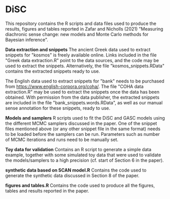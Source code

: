 # DiSC
This repository contains the R scripts and data files used to produce the results, figures and tables reported in Zafar and Nicholls (2021) "Measuring diachronic sense change: new models and Monte Carlo methods for Bayesian inference".

**Data extraction and snippets**
The ancient Greek data used to extract snippets for "kosmos" is freely available online. Links included in the file "Greek data extraction.R" point to the data sources, and the code may be used to extract the snippets. Alternatively, the file "kosmos_snippets.RData" contains the extracted snippets ready to use.

The English data used to extract snippets for "bank" needs to be purchased from https://www.english-corpora.org/coha/. The file "COHA data extraction.R" may be used to extract the snippets once the data has been obtained. With permission from the data publisher, the extracted snippets are included in the file "bank_snippets.words.RData", as well as our manual sense annotation for these snippets, ready to use.

**Models and samplers**
R scripts used to fit the DiSC and GASC models using the different MCMC samplers discussed in the paper. One of the snippet files mentioned above (or any other snippet file in the same format) needs to be loaded before the samplers can be run. Parameters such as number of MCMC iterations and runs need to be manually set.

**Toy data for validation**
Contains an R script to generate a simple data example, together with some simulated toy data that were used to validate the models/samplers to a high precision (cf. start of Section 6 in the paper).

**synthetic data based on SCAN model.R**
Contains the code used to generate the synthetic data discussed in Section 8 of the paper.

**figures and tables.R**
Contains the code used to produce all the figures, tables and results reported in the paper.
